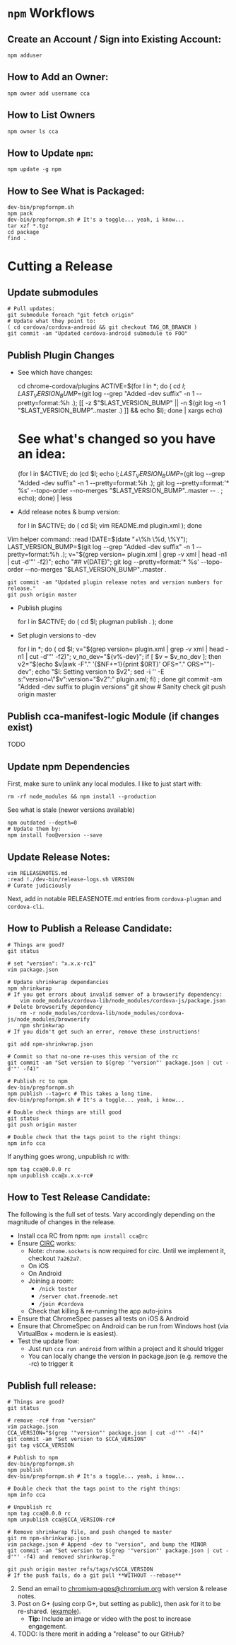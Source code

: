 # `npm` Workflows

## Create an Account / Sign into Existing Account:

    npm adduser

## How to Add an Owner:

    npm owner add username cca

## How to List Owners

    npm owner ls cca

## How to Update `npm`:

    npm update -g npm

## How to See What is Packaged:
    dev-bin/prepfornpm.sh
    npm pack
    dev-bin/prepfornpm.sh # It's a toggle... yeah, i know...
    tar xzf *.tgz
    cd package
    find .

# Cutting a Release

## Update submodules

    # Pull updates:
    git submodule foreach "git fetch origin"
    # Update what they point to:
    ( cd cordova/cordova-android && git checkout TAG_OR_BRANCH )
    git commit -am "Updated cordova-android submodule to FOO"

## Publish Plugin Changes

* See which have changes:

    cd chrome-cordova/plugins
    ACTIVE=$(for l in *; do ( cd $l; LAST_VERSION_BUMP=$(git log --grep "Added -dev suffix" -n 1 --pretty=format:%h .); [[ -z $"$LAST_VERSION_BUMP" || -n $(git log -n 1 "$LAST_VERSION_BUMP"..master .) ]] && echo $l); done | xargs echo)
    # See what's changed so you have an idea:
    (for l in $ACTIVE; do (cd $l; echo $l; LAST_VERSION_BUMP=$(git log --grep "Added -dev suffix" -n 1 --pretty=format:%h .); git log --pretty=format:'* %s' --topo-order --no-merges "$LAST_VERSION_BUMP"..master -- . ; echo); done) | less

* Add release notes & bump version:

    for l in $ACTIVE; do ( cd $l; vim README.md plugin.xml ); done

Vim helper command:
    :read !DATE=$(date "+\%h \%d, \%Y"); LAST_VERSION_BUMP=$(git log --grep "Added -dev suffix" -n 1 --pretty=format:\%h .); v="$(grep version= plugin.xml | grep -v xml | head -n1 | cut -d'"' -f2)"; echo "\#\# $v ($DATE)"; git log --pretty=format:'* \%s' --topo-order --no-merges "$LAST_VERSION_BUMP"..master .

    git commit -am "Updated plugin release notes and version numbers for release."
    git push origin master

* Publish plugins

    for l in $ACTIVE; do ( cd $l; plugman publish . ); done

* Set plugin versions to -dev

    for l in *; do ( cd $l; v="$(grep version= plugin.xml | grep -v xml | head -n1 | cut -d'"' -f2)"; v_no_dev="${v%-dev}"; if [ $v = $v_no_dev ]; then v2="$(echo $v|awk -F"." '{$NF+=1}{print $0RT}' OFS="." ORS="")-dev"; echo "$l: Setting version to $v2"; sed -i '' -E s:"version=\"$v\":version=\"$v2\":" plugin.xml; fi) ; done
    git commit -am "Added -dev suffix to plugin versions"
    git show # Sanity check
    git push origin master


## Publish cca-manifest-logic Module (if changes exist)

TODO

## Update npm Dependencies

First, make sure to unlink any local modules.  I like to just start with:

    rm -rf node_modules && npm install --production

See what is stale (newer versions available)

    npm outdated --depth=0
    # Update them by:
    npm install foo@version --save

## Update Release Notes:

    vim RELEASENOTES.md
    :read !./dev-bin/release-logs.sh VERSION
    # Curate judiciously

Next, add in notable RELEASENOTE.md entries from `cordova-plugman` and `cordova-cli`.

## How to Publish a Release Candidate:

    # Things are good?
    git status

    # set "version": "x.x.x-rc1"
    vim package.json

    # Update shrinkwrap dependancies
    npm shrinkwrap
    # If you get errors about invalid semver of a browserify dependency:
        vim node_modules/cordova-lib/node_modules/cordova-js/package.json # Delete browserify dependency
        rm -r node_modules/cordova-lib/node_modules/cordova-js/node_modules/browserify
        npm shrinkwrap
    # If you didn't get such an error, remove these instructions!

    git add npm-shrinkwrap.json

    # Commit so that no-one re-uses this version of the rc
    git commit -am "Set version to $(grep '"version"' package.json | cut -d'"' -f4)"

    # Publish rc to npm
    dev-bin/prepfornpm.sh
    npm publish --tag=rc # This takes a long time.
    dev-bin/prepfornpm.sh # It's a toggle... yeah, i know...

    # Double check things are still good
    git status
    git push origin master

    # Double check that the tags point to the right things:
    npm info cca

If anything goes wrong, unpublish rc with:

    npm tag cca@0.0.0 rc
    npm unpublish cca@x.x.x-rc#

## How to Test Release Candidate:

The following is the full set of tests. Vary accordingly depending on the magnitude of changes in the release.

* Install cca RC from npm: `npm install cca@rc`
* Ensure [CIRC](https://github.com/flackr/circ.git) works:
  * Note: `chrome.sockets` is now required for circ.  Until we implement it, checkout `7a262a7`.
  * On iOS
  * On Android
  * Joining a room:
    * `/nick tester`
    * `/server chat.freenode.net`
    * `/join #cordova`
  * Check that killing & re-running the app auto-joins
* Ensure that ChromeSpec passes all tests on iOS & Android
* Ensure that ChromeSpec on Android can be run from Windows host (via VirtualBox + modern.ie is easiest).
* Test the update flow:
  * Just run `cca run android` from within a project and it should trigger
  * You can locally change the version in package.json (e.g. remove the -rc) to trigger it

## Publish full release:

    # Things are good?
    git status

    # remove -rc# from "version"
    vim package.json
    CCA_VERSION="$(grep '"version"' package.json | cut -d'"' -f4)"
    git commit -am "Set version to $CCA_VERSION"
    git tag v$CCA_VERSION

    # Publish to npm
    dev-bin/prepfornpm.sh
    npm publish
    dev-bin/prepfornpm.sh # It's a toggle... yeah, i know...

    # Double check that the tags point to the right things:
    npm info cca

    # Unpublish rc
    npm tag cca@0.0.0 rc
    npm unpublish cca@$CCA_VERSION-rc#

    # Remove shrinkwrap file, and push changed to master
    git rm npm-shrinkwrap.json
    vim package.json # Append -dev to "version", and bump the MINOR
    git commit -am "Set version to $(grep '"version"' package.json | cut -d'"' -f4) and removed shrinkwrap."

    git push origin master refs/tags/v$CCA_VERSION
    # If the push fails, do a git pull **WITHOUT --rebase**

2. Send an email to chromium-apps@chromium.org with version & release notes.
3. Post on G+ (using corp G+, but setting as public), then ask for it to be re-shared. ([example](https://plus.sandbox.google.com/+GoogleChromeDevelopers/posts/DiHAsUfetRo)).
    * **Tip:** Include an image or video with the post to increase engagement.
4. TODO: Is there merit in adding a "release" to our GitHub?

